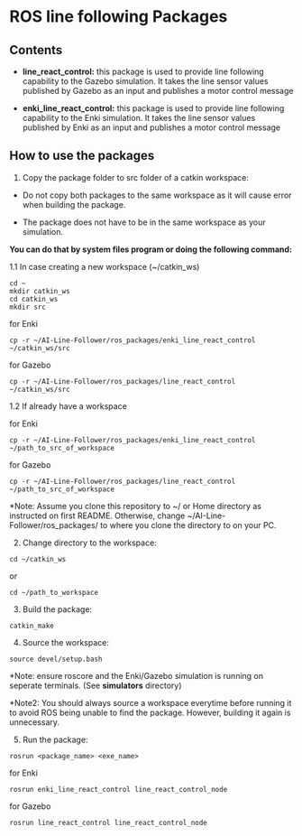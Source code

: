 # ROS line following Packages

## Contents

* __line_react_control:__ this package is used to provide line following capability to the Gazebo simulation. It takes the line sensor values published by Gazebo as an input and publishes a motor control message

* __enki_line_react_control:__ this package is used to provide line following capability to the Enki simulation. It takes the line sensor values published by Enki as an input and publishes a motor control message

## How to use the packages

1. Copy the package folder to src folder of a catkin workspace:

* Do not copy both packages to the same workspace as it will cause error when building the package.

* The package does not have to be in the same workspace as your simulation.

__You can do that by system files program or doing the following command:__

1.1 In case creating a new workspace (~/catkin_ws)
```
cd ~
mkdir catkin_ws
cd catkin_ws
mkdir src
```
for Enki
```
cp -r ~/AI-Line-Follower/ros_packages/enki_line_react_control ~/catkin_ws/src
```
for Gazebo
```
cp -r ~/AI-Line-Follower/ros_packages/line_react_control ~/catkin_ws/src
```
1.2 If already have a workspace

for Enki
```
cp -r ~/AI-Line-Follower/ros_packages/enki_line_react_control ~/path_to_src_of_workspace
```
for Gazebo
```
cp -r ~/AI-Line-Follower/ros_packages/line_react_control ~/path_to_src_of_workspace
```

*Note: Assume you clone this repository to ~/ or Home directory as instructed on first README. Otherwise, change ~/AI-Line-Follower/ros_packages/ to where you clone the directory to on your PC.

2. Change directory to the workspace:
```
cd ~/catkin_ws
```
or
```
cd ~/path_to_workspace
```
3. Build the package:
```
catkin_make
```
4. Source the workspace:
```
source devel/setup.bash
```

*Note: ensure roscore and the Enki/Gazebo simulation is running on seperate terminals. (See __simulators__ directory)

*Note2: You should always source a workspace everytime before running it to avoid ROS being unable to find the package. However, building it again is unnecessary.

5. Run the package:
```
rosrun <package_name> <exe_name>
```
for Enki
```
rosrun enki_line_react_control line_react_control_node
```
for Gazebo
```
rosrun line_react_control line_react_control_node
```
